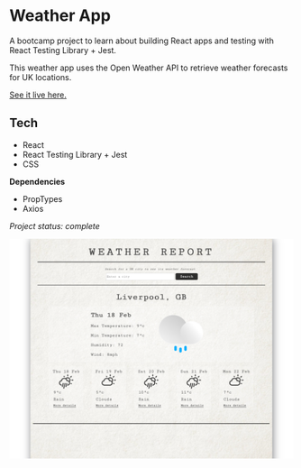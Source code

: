 # Weather App

A bootcamp project to learn about building React apps and testing with React Testing Library + Jest.

This weather app uses the Open Weather API to retrieve weather forecasts for UK locations.

[See it live here.](https://weather-app-6q4mls2yt.vercel.app/)

## Tech

- React
- React Testing Library + Jest
- CSS

**Dependencies**
- PropTypes
- Axios


*Project status: complete*
  


<img src="images-readme/weather-app-scrnsht.png" />



